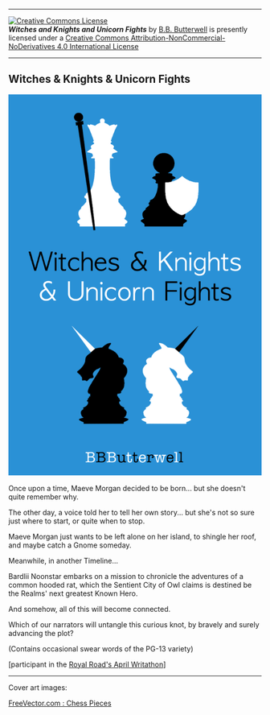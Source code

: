 <p><hr/><a rel="license" href="http://creativecommons.org/licenses/by-nc-nd/4.0/"><img alt="Creative Commons License" style="border-width:0" src="https://i.creativecommons.org/l/by-nc-nd/4.0/88x31.png" /></a><br /><span xmlns:dct="http://purl.org/dc/terms/" href="http://purl.org/dc/dcmitype/Text" property="dct:title" rel="dct:type"><b><i>Witches and Knights and Unicorn Fights</i></b></span> by <a xmlns:cc="http://creativecommons.org/ns#" href="https://github.com/bbbutterwell/book" property="cc:attributionName" rel="cc:attributionURL">B.B. Butterwell</a> is presently licensed under a <a rel="license" href="http://creativecommons.org/licenses/by-nc-nd/4.0/">Creative Commons Attribution-NonCommercial-NoDerivatives 4.0 International License</a><hr/></p>

## Witches & Knights & Unicorn Fights

![image Cover Image](./_img/WKUF_Cover_800x1200.png)

Once upon a time, Maeve Morgan decided to be born... but she doesn't quite remember why.

The other day, a voice told her to tell her own story... but she's not so sure just where to start, or quite when to stop.

Maeve Morgan just wants to be left alone on her island, to shingle her roof, and maybe catch a Gnome someday.  

Meanwhile, in another Timeline...

Bardlii Noonstar embarks on a mission to chronicle the adventures of a common hooded rat, which the Sentient City of Owl claims is destined be the Realms' next greatest Known Hero.   

And somehow, all of this will become connected.

Which of our narrators will untangle this curious knot, by bravely and surely advancing the plot?

(Contains occasional swear words of the PG-13 variety)  

[participant in the [Royal Road's April Writathon](https://www.royalroad.com/blog/46/join-aprils-fun-events)]

---

Cover art images:

<a href="https://www.freevector.com/chequers-silhouette-vector-set-21849">FreeVector.com : Chess Pieces</a>
